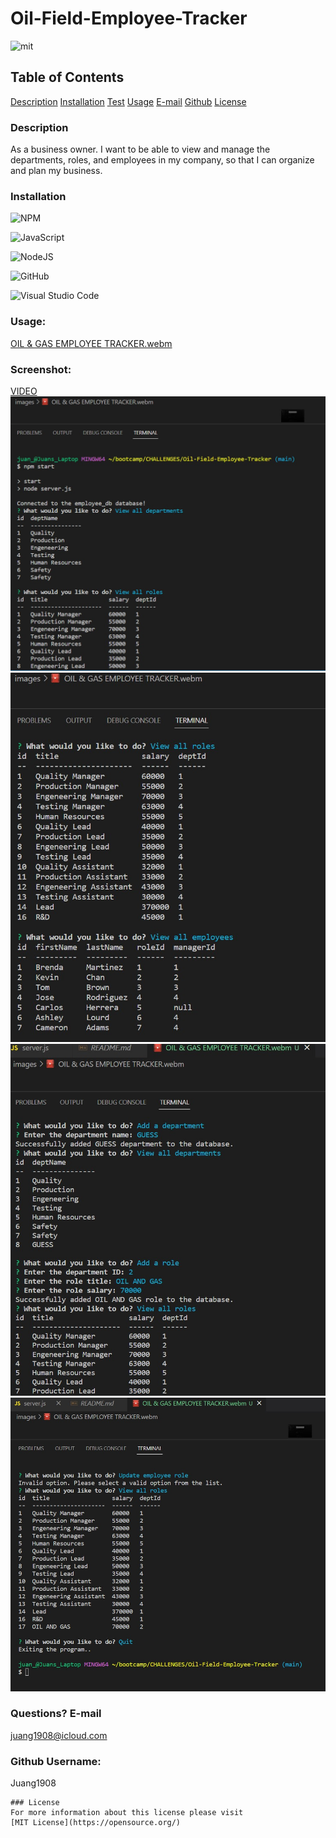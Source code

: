 # Oil-Field-Employee-Tracker

![mit](https://img.shields.io/badge/license-MIT-blue)

## Table of Contents

[Description](#description)
[Installation](#installation)
[Test](#test)
[Usage](#usage)
[E-mail](#email)
[Github](#github)
[License](#license)

### Description

As a business owner. I want to be able to view and manage the departments, roles, and employees in my company,
so that I can organize and plan my business.

### Installation

![NPM](https://img.shields.io/badge/NPM-%23000000.svg?style=for-the-badge&logo=npm&logoColor=white)

![JavaScript](https://img.shields.io/badge/javascript-%23323330.svg?style=for-the-badge&logo=javascript&logoColor=%23F7DF1E)

![NodeJS](https://img.shields.io/badge/node.js-6DA55F?style=for-the-badge&logo=node.js&logoColor=white)

![GitHub](https://img.shields.io/badge/github-%23121011.svg?style=for-the-badge&logo=github&logoColor=white)

![Visual Studio Code](https://img.shields.io/badge/Visual%20Studio%20Code-0078d7.svg?style=for-the-badge&logo=visual-studio-code&logoColor=white)

### Usage:

[OIL & GAS EMPLOYEE TRACKER.webm](https://user-images.githubusercontent.com/112872430/216464807-81e41e0e-684e-4247-8832-36265c1f3703.webm)


### Screenshot:

[VIDEO](images/OIL%20&%20GAS%20EMPLOYEE%20TRACKER.webm)
![IMAGE 1](images/Screenshot%201.jpg)
![IMAGE 2](images/Screenshot%202.jpg)
![IMAGE 3](images/Screenshot%203.jpg)
![IMAGE 4](images/Screenshot%204.jpg)

### Questions? E-mail

juang1908@icloud.com

### Github Username:

Juang1908

    ### License
    For more information about this license please visit
    [MIT License](https://opensource.org/)
